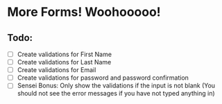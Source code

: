 # More Forms! Woohooooo!
## Todo:
- [ ] Create validations for First Name
- [ ] Create validations for Last Name
- [ ] Create validations for Email
- [ ] Create validations for password and password confirmation
- [ ] Sensei Bonus: Only show the validations if the input is not blank (You should not see the error messages if you have not typed anything in)